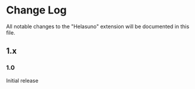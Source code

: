 # Change Log

All notable changes to the "Helasuno" extension will be documented in this file.

## 1.x
### 1.0
Initial release